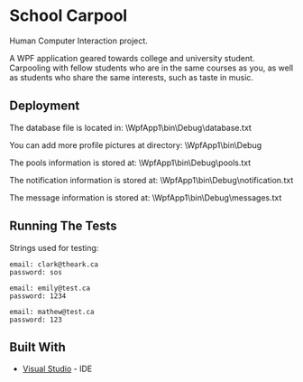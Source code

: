 # School Carpool
Human Computer Interaction project.

A WPF application geared towards college and university student. Carpooling with fellow students who are in the same courses as you, as well as students who share the same interests, such as taste in music. 

## Deployment

The database file is located in: \WpfApp1\bin\Debug\database.txt

You can add more profile pictures at directory: \WpfApp1\bin\Debug

The pools information is stored at: \WpfApp1\bin\Debug\pools.txt

The notification information is stored at: \WpfApp1\bin\Debug\notification.txt

The message information is stored at: \WpfApp1\bin\Debug\messages.txt

## Running The Tests

Strings used for testing:
```
email: clark@theark.ca 
password: sos
```
```
email: emily@test.ca 
password: 1234
```
```
email: mathew@test.ca 
password: 123
```

## Built With

* [Visual Studio](https://visualstudio.microsoft.com/vs/) - IDE
